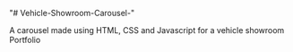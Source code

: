 "# Vehicle-Showroom-Carousel-" 

A carousel made using HTML, CSS and Javascript for a vehicle showroom Portfolio
